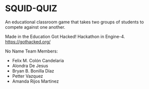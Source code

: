 # SQUID-QUIZ
An educational classroom game that takes two groups of students to compete against one another. 

Made in the Education Got Hacked! Hackathon in Engine-4. https://gothacked.org/

No Name Team Members:
- Felix M. Colón Candelaria
- Alondra De Jesus
- Bryan B. Bonilla Díaz
- Petter Vazquez
- Amanda Rijos Martinez
